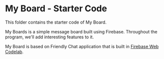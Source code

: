 # My Board - Starter Code

This folder contains the starter code of My Board.

My Boards is a simple message board built using Firebase. Throughout the program, we'll add interesting features to it.

My Board is based on Friendly Chat application that is built in [Firebase Web Codelab](https://codelabs.developers.google.com/codelabs/firebase-web/).